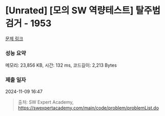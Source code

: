 # [Unrated] [모의 SW 역량테스트] 탈주범 검거 - 1953 

[문제 링크](https://swexpertacademy.com/main/code/problem/problemDetail.do?contestProbId=AV5PpLlKAQ4DFAUq) 

### 성능 요약

메모리: 23,856 KB, 시간: 132 ms, 코드길이: 2,213 Bytes

### 제출 일자

2024-11-09 16:47



> 출처: SW Expert Academy, https://swexpertacademy.com/main/code/problem/problemList.do